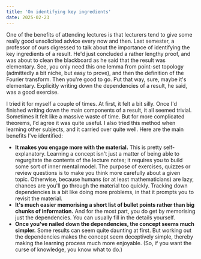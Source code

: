 ```yaml
---
title: 'On identifying key ingredients'
date: 2025-02-23
---
```


One of the benefits of attending lectures is that lecturers tend to give some really good unsolicited advice every now and then. Last semester, a professor of ours digressed to talk about the importance of identifying the key ingredients of a result. He'd just concluded a rather lengthy proof, and was about to clean the blackboard as he said that the result was elementary. See, you only need this one lemma from point-set topology (admittedly a bit niche, but easy to prove), and then the definition of the Fourier transform. Then you're good to go. Put that way, sure, maybe it's elementary. Explicitly writing down the dependencies of a result, he said, was a good exercise.

I tried it for myself a couple of times. At first, it felt a bit silly. Once I'd finished writing down the main components of a result, it all seemed trivial. Sometimes it felt like a massive waste of time. But for more complicated theorems, I'd agree it was quite useful. I also tried this method when learning other subjects, and it carried over quite well. Here are the main benefits I've identified:

- **It makes you engage more with the material.** This is pretty self-explanatory. Learning a concept isn't just a matter of being able to regurgitate the contents of the lecture notes; it requires you to build some sort of inner mental model. The purpose of exercises, quizzes or review questions is to make you think more carefully about a given topic. Otherwise, because humans (or at least mathematicians) are lazy, chances are you'll go through the material too quickly. Tracking down dependencies is a bit like doing more problems, in that it prompts you to revisit the material.
- **It's much easier memorising a short list of bullet points rather than big chunks of information.** And for the most part, you do get by memorising just the dependencies. You can usually fill in the details yourself.
- **Once you've nailed down the dependencies, the concept seems much simpler.** Some results can seem quite daunting at first. But working out the dependencies makes the concept seem deceptively simple, thereby making the learning process much more enjoyable. (So, if you want the curse of knowledge, you know what to do.)
